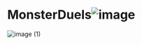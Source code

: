 # MonsterDuels![image](https://user-images.githubusercontent.com/115129139/215935076-d9a5b4fb-d75e-4f20-ba89-f31ce6f6ff08.png)
![image (1)](https://user-images.githubusercontent.com/115129139/215935081-9caa7629-bc1a-4d86-ac85-ab3cb63c5aee.png)
